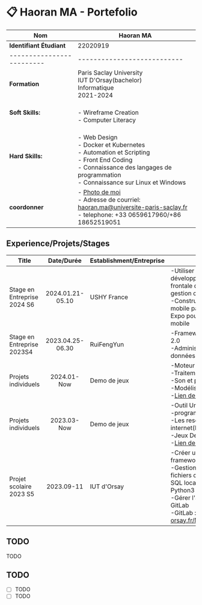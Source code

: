 # 📋 Haoran MA - **Portefolio**

| **Nom**                   | Haoran MA                                                                                                                                                                            |
| ------------------------- | ------------------------------------------------------------------------------------------------------------------------------------------------------------------------------------ |
| **Identifiant Étudiant**  | 22020919                                                                                                                                                                             |
| ------------------------- | ---------------------------                                                                                                                                                          |
| **Formation**             | Paris Saclay University<br>IUT D'Orsay(bachelor)<br>Informatique<br>2021-2024                                                                                                        |
| **Soft Skills:**          | <br>- Wireframe Creation<br>- Computer Literacy<br>                                                                                                                                  |
| **Hard Skills:**          | <br>- Web Design<br>- Docker et Kubernetes<br>- Automation et Scripting<br>- Front End Coding<br>- Connaissance des langages de programmation<br>- Connaissance sur Linux et Windows |
| **coordonner**            | - [Photo de moi](./Haoran_MA.jpg) <br>- Adresse de courriel: haoran.ma@universite-paris-saclay.fr <br>- telephone: +33 0659617960/+86 18652519051                                    |

## Experience/Projets/Stages

| Title                       |    Date/Durée    | Establishment/Entreprise | description                                                                                                                                                                                                                             |
| --------------------------- | :--------------: | ------------------------ | --------------------------------------------------------------------------------------------------------------------------------------------------------------------------------------------------------------------------------------- |
| Stage en Entreprise 2024 S6 | 2024.01.21-05.10 | USHY France              | -Utiliser react pour aider à développer l'implémentation frontale d'un ERP (système de gestion d'entreprise).<br>-Construit de l’application mobile par React-Native et Expo pour tout les platforme mobile                             |
| Stage en Entreprise 2023S4  | 2023.04.25-06.30 | RuiFengYun               | -Frameworks Sprintboot et VUE 2.0<br>-Administration de bases de données par les interfaces Api                                                                                                                                         |
| Projets individuels         |   2024.01-Now    | Demo de jeux             | -Moteur de jeux Godot<br>-Traitement 3D system<br>-Son et position<br>-Modélisation 3D simple<br>-[Lien de demo](https://github.com/CailleQ/Gift)                                                                                       |
| Projets individuels         |   2023.03-Now    | Demo de jeux             | -Outil UnityHub et Visual Studio<br>-programme par Langage C#<br>-Les resources gratuit sur internet(Images pixels)<br>-Jeux Design et UI Design<br>-[Lien de demo](https://github.com/CailleQ/Heartless-Demo)                          |
| Projet scolaire 2023 S5     |    2023.09-11    | IUT d'Orsay              | -Créer un site web avec le framework Django<br>-Gestion et maintenance des fichiers de base de données SQL locaux avec Django et Python3<br>-Gérer l'avancement avec GitLab<br>-GitLab : https://git.iut-orsay.fr/MAHaoran/webpizza.git |

## TODO

TODO

## TODO

- [ ] TODO
- [ ] TODO

<!--
# Haoran MA - **Portefolio**
提前 🌱 | 进行中 🔨 | 已完成 ⭐  |
<div >
    <img src="./Haoran_MA.jpg" alt="moi" width="150" style="float: left;"/>

    _J'aime de novelles technologies et j'ai passion de approfondir la domaine informatique !_

</div>

## presentation

**Prenom** : Haoran
**Nom** : MA
**Identifiant etudiant** : 22020919

 -->
